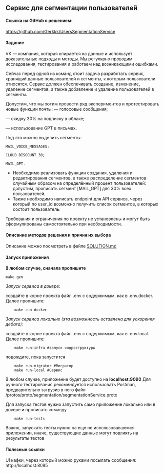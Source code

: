 ## Сервис для сегментации пользователей

#### Ссылка на GitHub с решением:
https://github.com/Gerkkk/UsersSegmentationService

#### Задание

VK — компания, которая опирается на данные и использует доказательные подходы и методы. Мы регулярно проводим исследования, тестирования и работаем над возникающими ошибками. 

Сейчас перед одной из команд стоит задача разработать сервис, хранящий данные пользователей и сегменты, к которым пользователи относятся. Сервис должен обеспечивать создание, изменение, удаление сегментов, а также добавление и удаление пользователей в сегменты. 

Допустим, что мы хотим провести ряд экспериментов и протестировать новые функции почты:
— голосовые сообщения; 

— скидку 30% на подписку в облаке; 

— использование GPT в письмах. 

Под это можно выделить сегменты:

```
MAIL_VOICE_MESSAGES;

CLOUD_DISCOUNT_30;

MAIL_GPT.
```

* Необходимо реализовать функции создания, удаления и редактирования сегментов, а также распределение сегментов случайным образом на определённый процент пользователей: допустим, прописать сегмент [MAIL_GPT] для 30% всех пользователей. 
* Также необходимо написать endpoint для API сервиса, через который по user_id возможно получить список сегментов, в которых состоит пользователь.

Требования и ограничения по проекту не установлены и могут быть сформулированы самостоятельно при необходимости.

#### Описание методов решения и причин их выбора

Описание можно посмотреть в файле [SOLUTION.md](SOLUTION.md)

#### Запуск приложения

**В любом случае, сначала пропишите**
```shell
make gen
```

*Запуск сервиса в докере:*

создайте в корне проекта файл .env с содержимым, как в .env.docker. Далее пропишите:
```shell
    make run-docker
```

*Запуск сервиса локально (эта возможность оставлена для ускорения дебага):*

создайте в корне проекта файл .env с содержимым, как в .env.local. Далее пропишите:
```shell
    make run-infra #запуск инфроструктуры 
```
подождите, пока запустится 

```shell
    make run-migrator #Мигратор
    make run-local #Сервис
```

В любом случае, приложение будет доступно на **localhost:9090**
Для ручного тестирования рекомендуется использовать Postman, предварительно загрузив в него файл /protos/proto/segmentation/segmentationService.proto

Для запуска тестов нужно запустить само приложение локально или в докере и прописать команду 

```shell
    make run-tests
```

Важно, запускать тесты нужно на еще не использовавшемся приложении, иначе, существующие данные могут повлиять на результаты тестов

#### Полезные ссылки

UI кафки, через который можно руками посылать сообщения: http://localhost:8085
